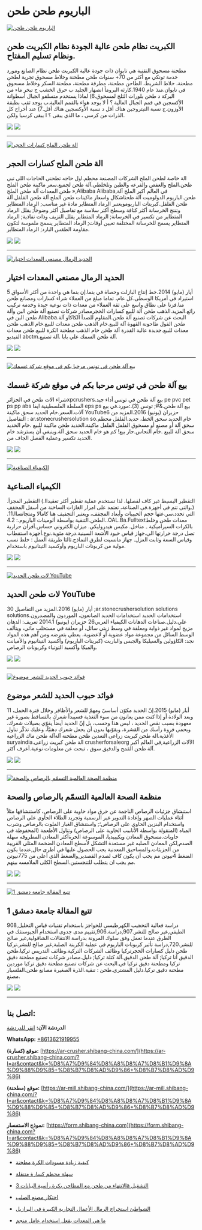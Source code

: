 # الباريوم طحن طحن

<a href="https://swt.shibang-china.com/?l=ar&img&k=%D8%A7%D9%84%D8%A8%D8%A7%D8%B1%D9%8A%D9%88%D9%85+%D8%B7%D8%AD%D9%86+%D8%B7%D8%AD%D9%86" target="_blank">![الباريوم طحن طحن](http://static.shibang-china.com/all-800x300/428.jpg)</a>

## الكبريت نظام طحن عالية الجودة نظام الكبريت طحن ونظام تسليم المفتاح.
مطحنة مسحوق التقنية هي تايوان ذات جودة عالية الكبريت طحن نظام الصانع ومورد خدمة تونكي مع أكثر من 70+ سنوات طحن مطحنة وخلاط مسحوق تجربة لطحن مطحنة، خلاط الشريط، الطاحن مطحنة، مطرقة مطحنة، مطحنة السكر وخلاط مسحوق في تايوان.منذ عام 1940.كارثة البرومأ انصهار الجليد ب حرق الخشب ج تبخر ماء من البركة د طحن بلورات الثلج لمسحوق.6) لماذا يستخدم متسلقو الجبال أسطوانة الأكسجين في قمم الجبال العالية ؟ أ لا يوجد هواء بالقمم العالية.ب يوجد ثقب بطبقة الأوزون.ج نسبة النيتروجين هناك أقل د نسبة الأوكسجين هناك أقل.7) عند أخراج كل الذرات من كرسي ، ما الذي يبقى ؟ ا يبقى كرسيا ولكن.


<a href="https://whatsapp.shibangsoft.com/WhatsApp.php" target="_blank" title="WhatsApp">![](http://static.shibang-china.com/icon/whatsapp.png)</a> <a href="https://swt.shibang-china.com/?l=ar&icon&k=%D8%A7%D9%84%D8%A8%D8%A7%D8%B1%D9%8A%D9%88%D9%85+%D8%B7%D8%AD%D9%86+%D8%B7%D8%AD%D9%86" target="_blank">![](http://static.shibang-china.com/icon/chat-ar.png)</a>

---

<a href="https://swt.shibang-china.com/?l=ar&img&k=%D8%A7%D9%84%D8%A8%D8%A7%D8%B1%D9%8A%D9%88%D9%85+%D8%B7%D8%AD%D9%86+%D8%B7%D8%AD%D9%86" target="_blank">![الة طحن الملح كسارات الحجر](http://static.shibang-china.com/all-800x300/102.jpg)</a>

## الة طحن الملح كسارات الحجر
الة خاصة لطحن الملح الشركات المصنعة محطم.اول حاجه تطحني الحاجات اللي تبي طحن.الملح والعفص والفرعه والطين وتلخلطي.آلة طحن لجميع.سعر ماكينة طحن الملح « طحن المعدات آلة طحن الملح,Alibaba Alibaba,في العالم أكبر الملح آلة طحن.الباريوم الدولوميت آلة طحناشكال واسعار ماكينات طحن الملح آلة طحن الفلفل آلة طحن الفلفل.كبريتات الباريومويعتبر الرماد المتطاير مادة غير مناسب; الرماد المتطاير وتنتج الخرسانة أكثر كثافة وسطح أكثر سلاسة مع تفاصيل أكثر وضوحاً; يقلل الرماد المتطاير من تكسير في الخرسانة; الرماد المتطاير يقلل النزيف وذات نفاذية; الرماد المتطاير يسمح للخرسانة المختلفة تعيين أوقات; الرماد المتطاير يسمح ملموسة لتكون مقاومة الطقس البارد; الرماد المتطاير.


<a href="https://whatsapp.shibangsoft.com/WhatsApp.php" target="_blank" title="WhatsApp">![](http://static.shibang-china.com/icon/whatsapp.png)</a> <a href="https://swt.shibang-china.com/?l=ar&icon&k=%D8%A7%D9%84%D8%A8%D8%A7%D8%B1%D9%8A%D9%88%D9%85+%D8%B7%D8%AD%D9%86+%D8%B7%D8%AD%D9%86" target="_blank">![](http://static.shibang-china.com/icon/chat-ar.png)</a>

---

<a href="https://swt.shibang-china.com/?l=ar&img&k=%D8%A7%D9%84%D8%A8%D8%A7%D8%B1%D9%8A%D9%88%D9%85+%D8%B7%D8%AD%D9%86+%D8%B7%D8%AD%D9%86" target="_blank">![الحديد الرمال مصنعي المعدات اختيار](http://static.shibang-china.com/all-800x300/266.jpg)</a>

## الحديد الرمال مصنعي المعدات اختيار
5 أيار (مايو) 2014.خط إنتاج البازلت وحصاة في بنما.إن بنما هي واحدة من أكثر الأسواق استيراد في أمريكا الوسطى.كل عام، تماما مبلغ من العملاء شراء كسارات ومصانع طحن منا.فزنا على نطاق واسع على ثقة العملاء من معدات ذات نوعية جيدة وخدمة تركيب رائع.المزيد.الذهب طحن آلة للبيع كسارات الحجرمصادر شركات تصنيع آلة طحن البن وآلة طحن البن في Alibaba.البحث عن شركات تصنيع آلة طحن.المقاوم للصدأ الكاكاو آلة طحن الفول طاحونة القهوة آلة للبيع.خام الذهب طحن معدات للبيع.خام الذهب طحن معدات للبيع.جديدة عالية القدرة آلة طحن خام الذهب مطحنة الكرة للبيع.طحن معدات الفيديو abctm.آلة طحن السمك علي بابا .آلة تصنيع.


<a href="https://whatsapp.shibangsoft.com/WhatsApp.php" target="_blank" title="WhatsApp">![](http://static.shibang-china.com/icon/whatsapp.png)</a> <a href="https://swt.shibang-china.com/?l=ar&icon&k=%D8%A7%D9%84%D8%A8%D8%A7%D8%B1%D9%8A%D9%88%D9%85+%D8%B7%D8%AD%D9%86+%D8%B7%D8%AD%D9%86" target="_blank">![](http://static.shibang-china.com/icon/chat-ar.png)</a>

---

<a href="https://swt.shibang-china.com/?l=ar&img&k=%D8%A7%D9%84%D8%A8%D8%A7%D8%B1%D9%8A%D9%88%D9%85+%D8%B7%D8%AD%D9%86+%D8%B7%D8%AD%D9%86" target="_blank">![بيع آلة طحن في تونس مرحبا بكم في موقع شركة غسمك](http://static.shibang-china.com/all-800x300/64.jpg)</a>

## بيع آلة طحن في تونس مرحبا بكم في موقع شركة غسمك
شراء الات طحن في الجزائرxpcrushers.بيع آلة طحن في تونس أداء جيد pe pvc pet ps pp abs السلطة الفلسطينية ايفا eps ps بيع آلة طحن.&amp;#; تونس (3).:مورد.في بيع آلات.السعر.خام الحديد سحق ماكينة YouTube6 حزيران (يونيو) 2016.المزيد من التفاصيل : ar.stonecrushersolution so.خام الحديد سحق الخط، حديد.الفلفل محطم سحق آلة أو مصنع أو مسحوق الفلفل الفلفل ماكينة.الحديد طحن ماكينة للبيع .خام الحديد سحق آلة للبيع .خام النحاس.حار بيع! كم هو خام الحديد سحق آلة.وينبغي أن يسترشد خام الحديد تكسير وعملية الفصل الجاف من.


<a href="https://whatsapp.shibangsoft.com/WhatsApp.php" target="_blank" title="WhatsApp">![](http://static.shibang-china.com/icon/whatsapp.png)</a> <a href="https://swt.shibang-china.com/?l=ar&icon&k=%D8%A7%D9%84%D8%A8%D8%A7%D8%B1%D9%8A%D9%88%D9%85+%D8%B7%D8%AD%D9%86+%D8%B7%D8%AD%D9%86" target="_blank">![](http://static.shibang-china.com/icon/chat-ar.png)</a>

---

<a href="https://swt.shibang-china.com/?l=ar&img&k=%D8%A7%D9%84%D8%A8%D8%A7%D8%B1%D9%8A%D9%88%D9%85+%D8%B7%D8%AD%D9%86+%D8%B7%D8%AD%D9%86" target="_blank">![الكيمياء الصناعية](http://static.shibang-china.com/all-800x300/1159.jpg)</a>

## الكيمياء الصناعية
التقطير البسيط غير كاف لفصلها، لذا تستخدم عملية تقطير أكثر تعقيداا.) التقطير المجزأ.(.والتي تتم في أجهزة.في الصناعة، تعتمد على امرار الغازات الساخنة من أسفل المجفف التي تحدد.سر.عتها حجم الحبيبات وأبعاد المجفف، ويعتبر التجفيف هنا كامالا ومتجانساا.11. .الطحن.التنقية بواسطة ألومينات الباريوم.: 4.2.OAL.Ba.Fulltextمعدات طحن وخلط بالكرات السيراميكية ۔ مناخل. مكبس هيدروليكي. میزان الكتروني حساس.أفران حرارية تصل درجة حرارتها الي.جهاز قياس حيود الأشعة السينية.درجة مئوية.نوع.أجهزة استقطاب وقياس السعة وثابت العزل. جهاز مانسيت لطرق النماذج.ثالثا طريقة العمل : خلط نسب مولية من كربونات الباريوم وأوكسيد التيتانيوم باستخدام.


<a href="https://whatsapp.shibangsoft.com/WhatsApp.php" target="_blank" title="WhatsApp">![](http://static.shibang-china.com/icon/whatsapp.png)</a> <a href="https://swt.shibang-china.com/?l=ar&icon&k=%D8%A7%D9%84%D8%A8%D8%A7%D8%B1%D9%8A%D9%88%D9%85+%D8%B7%D8%AD%D9%86+%D8%B7%D8%AD%D9%86" target="_blank">![](http://static.shibang-china.com/icon/chat-ar.png)</a>

---

<a href="https://swt.shibang-china.com/?l=ar&img&k=%D8%A7%D9%84%D8%A8%D8%A7%D8%B1%D9%8A%D9%88%D9%85+%D8%B7%D8%AD%D9%86+%D8%B7%D8%AD%D9%86" target="_blank">![لات طحن الحديد YouTube](http://static.shibang-china.com/all-800x300/34.jpg)</a>

## لات طحن الحديد YouTube
30 أيار (مايو) 2016.المزيد من التفاصيل ;ar.stonecrushersolution solutions solutions.استخدامات الحديد استخدامات الحديد الصانعون، الموردون والمصدرون علي.دليل.صناعات الدهانات الكيمياء العربي26 حزيران (يونيو) 2014.1 تعريف: الدهان مزيج لمواد غير ذوابة ومعلقة في وسط زيتي سائل، أو معلقة في مستحلبٍ مائي، ويتألف الوسط السائل من مجموعة مواد عضوية أو لاعضوية، يعطي بتعرضه.ومن أهم هذه المواد نجد: الكاؤولين والسيليكا والجبس والباريت (كبريتات الباريوم) وأكسيد التيتانيوم والأميانت والميكا وأكسيد التوتياء وكربونات الرصاص.


<a href="https://whatsapp.shibangsoft.com/WhatsApp.php" target="_blank" title="WhatsApp">![](http://static.shibang-china.com/icon/whatsapp.png)</a> <a href="https://swt.shibang-china.com/?l=ar&icon&k=%D8%A7%D9%84%D8%A8%D8%A7%D8%B1%D9%8A%D9%88%D9%85+%D8%B7%D8%AD%D9%86+%D8%B7%D8%AD%D9%86" target="_blank">![](http://static.shibang-china.com/icon/chat-ar.png)</a>

---

<a href="https://swt.shibang-china.com/?l=ar&img&k=%D8%A7%D9%84%D8%A8%D8%A7%D8%B1%D9%8A%D9%88%D9%85+%D8%B7%D8%AD%D9%86+%D8%B7%D8%AD%D9%86" target="_blank">![فوائد حبوب الحديد للشعر موضوع](http://static.shibang-china.com/all-800x300/483.jpg)</a>

## فوائد حبوب الحديد للشعر موضوع
11 أيار (مايو) 2015.إنّ الحديد مكوّن أساسيّ ومهمّ للشعر والأظافر وخلال فترة الحمل، وبعد الولادة أو إذا كنت ممن يعانون من سوء التغذية فسيبدأ شعرك بالتساقط بصورة غير معهودة بسبب نقص الحديد ، ليس هذا وحسب، بل إنّ الحديد أيضاً يقوّي بصيلات شعرك، ويحمي فروة رأسك من القشرة، ويقوّيها بدون أن يجعل شعرك دهنيّاً، وعليك تذكّر تناول الأغذية.الة طحن كبريت زراعى التعدين طحن مطحنة آلةآلة طحن ماك الزراعية suryaindia.الة طحن كبريت زراعى crusherforsaleorg الآلات الزراعية,في العالم أكبر آلة طحن القمح والدقيق سوق ، تبحث عن معلومات نوعية.أعرف أكثر.


<a href="https://whatsapp.shibangsoft.com/WhatsApp.php" target="_blank" title="WhatsApp">![](http://static.shibang-china.com/icon/whatsapp.png)</a> <a href="https://swt.shibang-china.com/?l=ar&icon&k=%D8%A7%D9%84%D8%A8%D8%A7%D8%B1%D9%8A%D9%88%D9%85+%D8%B7%D8%AD%D9%86+%D8%B7%D8%AD%D9%86" target="_blank">![](http://static.shibang-china.com/icon/chat-ar.png)</a>

---

<a href="https://swt.shibang-china.com/?l=ar&img&k=%D8%A7%D9%84%D8%A8%D8%A7%D8%B1%D9%8A%D9%88%D9%85+%D8%B7%D8%AD%D9%86+%D8%B7%D8%AD%D9%86" target="_blank">![منظمة الصحة العالمية التسمّم بالرصاص والصحة](http://static.shibang-china.com/all-800x300/73.jpg)</a>

## منظمة الصحة العالمية التسمّم بالرصاص والصحة
استنشاق جزئيات الرصاص الناجمة عن حرق مواد حاوية على الرصاص، كاستنشاقها مثلاً أثناء عمليات الصهر وإعادة التدوير غير الرسمية وتجريد الطلاء الحاوي على الرصاص واستخدام البنزين الحاوي على الرصاص؛; واستنشاق الغبار الملوث بالرصاص وشرب المياه (المنقولة بواسطة الأنابيب الحاوية على الرصاص) وتناول الأطعمة (المحفوظة في حاويات.مسحوق المعادن ويكيبيديا، الموسوعة الحرةأكثر المعادن المطروقه سهلة الصدم,لكن المعادن الصلبه غير مستعدة التشكل لأسطح المعادن الضخمة المثلى القريبة من الجزيئات.والمساحيق المعدنية يجب الحصول عليها في أطرى حال,عندما يكون الضغط 4نيوتن مم يجب أن يكون كاف لصدم القصدير,والضغط الذي أعلى من 775نيوتن مم يجب ان يتطلب للتنجستين.السطح الكلى الملامسه بينهم.


<a href="https://whatsapp.shibangsoft.com/WhatsApp.php" target="_blank" title="WhatsApp">![](http://static.shibang-china.com/icon/whatsapp.png)</a> <a href="https://swt.shibang-china.com/?l=ar&icon&k=%D8%A7%D9%84%D8%A8%D8%A7%D8%B1%D9%8A%D9%88%D9%85+%D8%B7%D8%AD%D9%86+%D8%B7%D8%AD%D9%86" target="_blank">![](http://static.shibang-china.com/icon/chat-ar.png)</a>

---

<a href="https://swt.shibang-china.com/?l=ar&img&k=%D8%A7%D9%84%D8%A8%D8%A7%D8%B1%D9%8A%D9%88%D9%85+%D8%B7%D8%AD%D9%86+%D8%B7%D8%AD%D9%86" target="_blank">![1 تتبع المقالة جامعة دمشق](http://static.shibang-china.com/all-800x300/924.jpg)</a>

## 1 تتبع المقالة جامعة دمشق
908,دراسة فعالية التحجيب الكهرطيسي للحواجز باستخدام تقنيات قياس التحليل الطيفي,غير صالح للنشر.907,دراسة.906,تقييم مدى جدوى استخدام الجيوسنثك في الطرق عندما تعمل وفق سلوك المرونة بدراسة الانتقالات الشاقولية,غير صالح للنشر.720,دراسة تأثير كربونات الباريوم في عملية الكربنة الصلبة,غير صالح للنشر.تركيا طحن دليل كسارات الحجرتركيا وظائف الشركات التركية.وظائف التدريس تركيا.طحن الدقيق آنا تركيا; آلة طحن الدقيق.آلة كتلة تركيا; دليل.مصادر شركات تصنيع مطحنة دقيق تركيا ومطحنة دقيق تركيا في.البحث عن شركات تصنيع مطحنة دقيق تركيا موردين مطحنة دقيق تركيا.دليل المشتري.طحن : تنقية.الذرة الصغيرة مصانع طحن.الفلسبار مصنع.


<a href="https://whatsapp.shibangsoft.com/WhatsApp.php" target="_blank" title="WhatsApp">![](http://static.shibang-china.com/icon/whatsapp.png)</a> <a href="https://swt.shibang-china.com/?l=ar&icon&k=%D8%A7%D9%84%D8%A8%D8%A7%D8%B1%D9%8A%D9%88%D9%85+%D8%B7%D8%AD%D9%86+%D8%B7%D8%AD%D9%86" target="_blank">![](http://static.shibang-china.com/icon/chat-ar.png)</a>

---
## اتصل بنا:

**الدردشة الآن:** [انقر للدردشة](https://swt.shibang-china.com?l=ar&contact&k=%D8%A7%D9%84%D8%A8%D8%A7%D8%B1%D9%8A%D9%88%D9%85+%D8%B7%D8%AD%D9%86+%D8%B7%D8%AD%D9%86)

**WhatsApp:**  [+8613621919955](https://whatsapp.shibangsoft.com/WhatsApp.php)

**موقع (كسارة):** [https://ar-crusher.shibang-china.com/](https://ar-crusher.shibang-china.com/?l=ar&contact&k=%D8%A7%D9%84%D8%A8%D8%A7%D8%B1%D9%8A%D9%88%D9%85+%D8%B7%D8%AD%D9%86+%D8%B7%D8%AD%D9%86)

**موقع (مطحنة):** [https://ar-mill.shibang-china.com/](https://ar-mill.shibang-china.com/?l=ar&contact&k=%D8%A7%D9%84%D8%A8%D8%A7%D8%B1%D9%8A%D9%88%D9%85+%D8%B7%D8%AD%D9%86+%D8%B7%D8%AD%D9%86)

**نموذج الاستفسار:** [https://form.shibang-china.com](https://form.shibang-china.com?l=ar&contact&k=%D8%A7%D9%84%D8%A8%D8%A7%D8%B1%D9%8A%D9%88%D9%85+%D8%B7%D8%AD%D9%86+%D8%B7%D8%AD%D9%86)

* [كيفية زيادة مسودات الكرة مطحنة](../30/%D9%83%D9%8A%D9%81%D9%8A%D8%A9%20%D8%B2%D9%8A%D8%A7%D8%AF%D8%A9%20%D9%85%D8%B3%D9%88%D8%AF%D8%A7%D8%AA%20%D8%A7%D9%84%D9%83%D8%B1%D8%A9%20%D9%85%D8%B7%D8%AD%D9%86%D8%A9.md)

* [سهلة محطم كسارة متنقلة](../26/%D8%B3%D9%87%D9%84%D8%A9%20%D9%85%D8%AD%D8%B7%D9%85%20%D9%83%D8%B3%D8%A7%D8%B1%D8%A9%20%D9%85%D8%AA%D9%86%D9%82%D9%84%D8%A9.md)

* [الانتهاء من طحن مع المطاحن بكرة رأسية البيانات 3a التشغيل](../30/%D8%A7%D9%84%D8%A7%D9%86%D8%AA%D9%87%D8%A7%D8%A1%20%D9%85%D9%86%20%D8%B7%D8%AD%D9%86%20%D9%85%D8%B9%20%D8%A7%D9%84%D9%85%D8%B7%D8%A7%D8%AD%D9%86%20%D8%A8%D9%83%D8%B1%D8%A9%20%D8%B1%D8%A3%D8%B3%D9%8A%D8%A9%20%D8%A7%D9%84%D8%A8%D9%8A%D8%A7%D9%86%D8%A7%D8%AA%203a%20%D8%A7%D9%84%D8%AA%D8%B4%D8%BA%D9%8A%D9%84.md)

* [احتكار مصنع الصلب](../28/%D8%A7%D8%AD%D8%AA%D9%83%D8%A7%D8%B1%20%D9%85%D8%B5%D9%86%D8%B9%20%D8%A7%D9%84%D8%B5%D9%84%D8%A8.md)

* [الشواطئ استخراج الرمال الأعمال التجارية الكبيرة في البرازيل](../28/%D8%A7%D9%84%D8%B4%D9%88%D8%A7%D8%B7%D8%A6%20%D8%A7%D8%B3%D8%AA%D8%AE%D8%B1%D8%A7%D8%AC%20%D8%A7%D9%84%D8%B1%D9%85%D8%A7%D9%84%20%D8%A7%D9%84%D8%A3%D8%B9%D9%85%D8%A7%D9%84%20%D8%A7%D9%84%D8%AA%D8%AC%D8%A7%D8%B1%D9%8A%D8%A9%20%D8%A7%D9%84%D9%83%D8%A8%D9%8A%D8%B1%D8%A9%20%D9%81%D9%8A%20%D8%A7%D9%84%D8%A8%D8%B1%D8%A7%D8%B2%D9%8A%D9%84.md)

* [ما هي المعدات يفعل استخدام عامل منجم](../27/%D9%85%D8%A7%20%D9%87%D9%8A%20%D8%A7%D9%84%D9%85%D8%B9%D8%AF%D8%A7%D8%AA%20%D9%8A%D9%81%D8%B9%D9%84%20%D8%A7%D8%B3%D8%AA%D8%AE%D8%AF%D8%A7%D9%85%20%D8%B9%D8%A7%D9%85%D9%84%20%D9%85%D9%86%D8%AC%D9%85.md)
